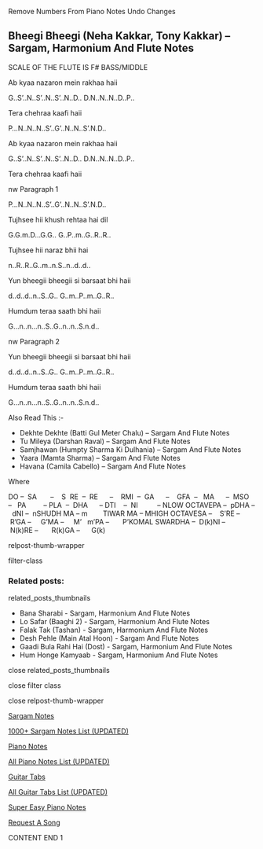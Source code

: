
Remove Numbers From Piano Notes
Undo Changes



## Bheegi Bheegi (Neha Kakkar, Tony Kakkar) – Sargam, Harmonium And Flute Notes



SCALE OF THE FLUTE IS F# BASS/MIDDLE



Ab kyaa nazaron mein rakhaa haii



G..S’..N..S’..N..S’..N..D.. D.N..N..N..D..P..



Tera chehraa kaafi haii



P…N..N..N..S’..G’..N..N..S’.N.D..



Ab kyaa nazaron mein rakhaa haii



G..S’..N..S’..N..S’..N..D.. D.N..N..N..D..P..



Tera chehraa kaafi haii



nw Paragraph 1

P…N..N..N..S’..G’..N..N..S’.N.D..



Tujhsee hii khush rehtaa hai dil



G.G.m.D…G.G.. G..P..m..G..R..R..



Tujhsee hii naraz bhii hai



n..R..R..G..m..n.S..n..d..d..



Yun bheegii bheegii si barsaat bhi haii



d..d..d..n..S..G.. G..m..P..m..G..R..



Humdum teraa saath bhi haii



G…n..n…n..S..G..n..n..S.n.d..

nw Paragraph 2



Yun bheegii bheegii si barsaat bhi haii



d..d..d..n..S..G.. G..m..P..m..G..R..



Humdum teraa saath bhi haii



G…n..n…n..S..G..n..n..S.n.d..



Also Read This :-



* Dekhte Dekhte (Batti Gul Meter Chalu) – Sargam And Flute Notes
* Tu Mileya (Darshan Raval) – Sargam And Flute Notes
* Samjhawan (Humpty Sharma Ki Dulhania) – Sargam And Flute Notes
* Yaara (Mamta Sharma) – Sargam And Flute Notes
* Havana (Camila Cabello) – Sargam And Flute Notes



Where



DO –  SA       –    S  RE  –  RE      –    RMI  –  GA      –    GFA  –   MA      –  MSO  –   PA         – PLA  –  DHA      – DTI    –  NI          – NLOW OCTAVEPA –  pDHA –  dNI –  nSHUDH MA – m        TIWAR MA – MHIGH OCTAVESA –    S’RE –     R’GA –     G’MA –     M’   m’PA –       P’KOMAL SWARDHA –  D(k)NI –       N(k)RE –       R(k)GA –      G(k)



relpost-thumb-wrapper

filter-class

### Related posts:

related_posts_thumbnails

* Bana Sharabi - Sargam, Harmonium And Flute Notes
* Lo Safar (Baaghi 2) - Sargam, Harmonium And Flute Notes
* Falak Tak (Tashan) - Sargam, Harmonium And Flute Notes
* Desh Pehle (Main Atal Hoon) - Sargam And Flute Notes
* Gaadi Bula Rahi Hai (Dost) - Sargam, Harmonium And Flute Notes
* Hum Honge Kamyaab - Sargam, Harmonium And Flute Notes

close related_posts_thumbnails

close filter class

close relpost-thumb-wrapper

[Sargam Notes](https://www.notationsworld.com/sargam-notes.html)

[1000+ Sargam Notes List (UPDATED)](https://www.notationsworld.com/all-songs-list-sargam-notes.html)

[Piano Notes](https://www.notationsworld.com/piano-notes.html)

[All Piano Notes List (UPDATED)](https://www.notationsworld.com/all-songs-list-piano-notes.html)

[Guitar Tabs](https://www.notationsworld.com/guitar-tabs.html)

[All Guitar Tabs List (UPDATED)](https://www.notationsworld.com/all-songs-list-guitar-tabs.html)

[Super Easy Piano Notes](https://studywall.in/)

[Request A Song](https://www.notationsworld.com/request-a-song.html)

CONTENT END 1

